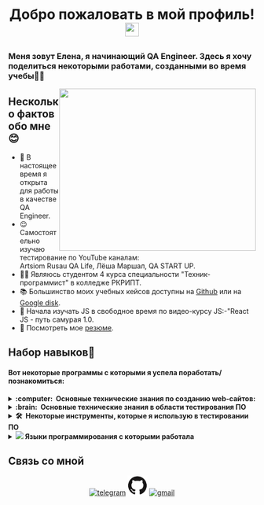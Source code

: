 ## <h1 align="center">Добро пожаловать в мой профиль! <img src="https://media.giphy.com/media/hvRJCLFzcasrR4ia7z/giphy.gif" width="28px" height="28px"> </h1>
<h3>Меня зовут Елена, я начинающий QA Engineer. Здесь я хочу поделиться некоторыми работами, созданными во время учебы🧑‍🎓</h3>
<img align="right" src="https://media.giphy.com/media/GYtblmdLnemlO/giphy.gif" width="400" height="330">
<h2>Несколько фактов обо мне😊</h2>
<ul>
  <li> 🌱  В настоящее время я открыта для работы в качестве QA Engineer. </li>
  <li> 😌  Самостоятельно изучаю тестирование по YouTube каналам: <br/>Artsiom Rusau QA Life, Лёша Маршал, QA START UP. </li>
  <li> 👨‍💻  Являюсь студентом 4 курса специальности "Техник-программист" в колледже РКРИПТ. </li>
  <li> 📚  Большинство моих учебных кейсов доступны на <a href="https://github.com/ElenaZHe">Github</a> или на <br/><a href="https://drive.google.com/drive/folders/1l3DQssyYHGC6beoAbTycpYybJTQDyUJF">Google disk</a>.</li> 
  <li> 🧠 Начала изучать JS в свободное время по видео-курсу JS:-"React JS - путь самурая 1.0.</li>
  <li>📙 Посмотреть мое <a href="https://rostov.hh.ru/resume/31c779f1ff0baebb010039ed1f386674586d6f">резюме</a>.</li>
</ul>
<h2>Набор навыков💪</h2>
<h4> Вот некоторые программы с которыми я успела поработать/познакомиться:</h4>
<details>
  <summary><b>:computer: &nbsp;Основные технические знания по созданию web-сайтов:</b></summary>
  На специальности изучаем создание web-сайтов с помощью:
  <ul>
    <li>👨‍💻 OpenServer;</li>
    <li>🔬 Wordpress;</li>
    <li>👨‍💻 <a href="https://github.com/ElenaZHe/College_practice_Web-site">Visual Studio (C#)</a>; </li>
    <li>🔬 <a href="https://sites.google.com/d/1ASyAPUHxS_wNLUhB6_HBDKtlbi-qUm6L/p/1mTBCl3X3H4JketBQfIeP4v85TXY-GPzd/edit">sites.google.com</a></li>
  </ul>
</details>
<details>
  <summary><b>:brain: &nbsp;Основные технические знания в области тестирования ПО</b></summary>
  Параллельно с учебой занимаюсь самообразованием, изучаю техники тестирования ПО.  <br/>
  Изучаю, знаю, практику:
  <ul>
    <li>📝 <a href="https://github.com/ElenaZHe/testing">Написание check-list, test-case, bug-report;</a></li>
  </ul>
</details>
<details>
  <summary><b>🛠 &nbsp;Некоторые инструменты, которые я использую в тестировании ПО</b></summary>
  <p align="center"><br/>
    <img src="https://d33wubrfki0l68.cloudfront.net/38b5c953a4667366685d55db55d057c86db1fc54/a0fdc/static/acae6b24d940347661ca901ea07f47c1/chrome-dev-logo-icon.png" title="devtools" alt="devtools" width="40" height="40"/>
    <img src="https://img.uxwing.com/wp-content/themes/uxwing/download/brands-social-media/postman-icon.svg" title="postman" alt="postman" width="40" height="40"/>
    <img src="https://cdn.jsdelivr.net/gh/devicons/devicon/icons/jira/jira-original.svg" title="jira" alt="jira" width="40" height="40"/>
    <img src="https://cdn.jsdelivr.net/gh/devicons/devicon/icons/figma/figma-original.svg" title="figma" alt="figma" width="40" height="40"/>
    <img src="https://cdn.jsdelivr.net/gh/devicons/devicon/icons/androidstudio/androidstudio-original.svg" title="android-studio" alt="android-studio" width="40" height="40"/>
    <img src="https://cdn.jsdelivr.net/gh/devicons/devicon/icons/mysql/mysql-original.svg" title="mysql" alt="mysql" width="40" height="40"/>
    <img src="https://cdn.jsdelivr.net/gh/devicons/devicon/icons/vscode/vscode-original.svg" title="vscode" alt="vscode" width="40" height="40"/>
    <img src="https://github.com/devicons/devicon/blob/master/icons/visualstudio/visualstudio-plain.svg" title="visualstudio" alt="visualstudio" width="40" height="40"/> 
    <img src="https://github.com/devicons/devicon/blob/master/icons/wordpress/wordpress-original.svg" title="wordpress" alt="wordpress" width="40" height="40"/> 
    <img src="https://github.com/devicons/devicon/blob/master/icons/nodejs/nodejs-original.svg" title="nodejs" alt="nodejs" width="40" height="40"/>
    <img src="https://github.com/devicons/devicon/blob/master/icons/github/github-original.svg" title="github" alt="github" width="40" height="40"/> 
  </p>
</details>
<details>
  <summary><b><img src="https://media.giphy.com/media/WUlplcMpOCEmTGBtBW/giphy.gif" width="30"> Языки программирования с которыми работала</b></summary>
  <p align="center"><br/>
    <img src="https://github.com/devicons/devicon/blob/master/icons/javascript/javascript-original.svg" title="javascript" alt="javascript" width="40" height="40"/>
    <img src="https://github.com/devicons/devicon/blob/master/icons/html5/html5-original-wordmark.svg" title="html5" alt="html5" width="40" height="40"/>
    <img src="https://github.com/devicons/devicon/blob/master/icons/csharp/csharp-original.svg" title="csharp" alt="csharp" width="40" height="40"/>
  </p>
</details>
<h2>Связь со мной</h2>
<p align="center">
<a href= "https://t.me/ElenaZheludko"><img src="https://img.icons8.com/?size=512&id=63306&format=png" width="40" height="40" alt="telegram"/></a>
<a href= "https://github.com/ElenaZHe"><img src="https://github.com/devicons/devicon/blob/master/icons/github/github-original.svg" width="40" height="40" alt="gmail"/></a>
<a href= "yelena.zheludko@bk.ru"><img src="https://raw.githubusercontent.com/2fasvg/2fasvg.github.io/master/assets/img/logo/mail.ru/mail.ru.svg" width="40" height="40" alt="gmail"/></a> 
</p>
